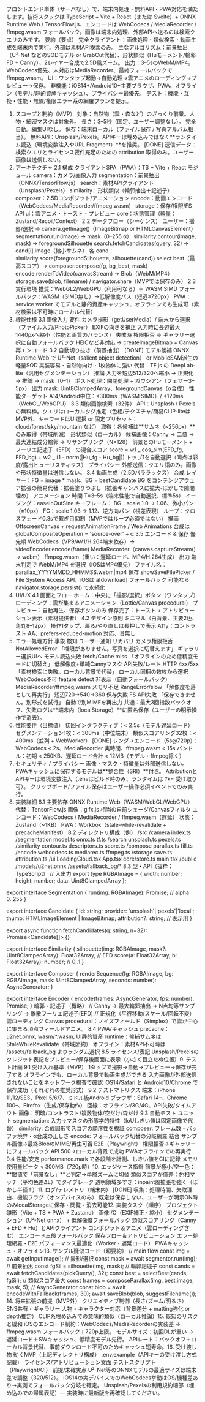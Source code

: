 フロントエンド単体（サーバなし）で、端末内処理・無料API・PWA対応を満たします。技術スタックは TypeScript + Vite + React（または Svelte）+ ONNX Runtime Web / TensorFlow.js、エンコードは WebCodecs / MediaRecorder / ffmpeg.wasm フォールバック。画像は端末内処理、外部APIへ送るのは検索クエリのみです。
要約（要点）
完全クライアント：画像処理・類似検索・動画生成を端末内で実行。外部は素材API検索のみ。
主なアルゴリズム：前景抽出（U²-Net などのSODモデル or GrabCut代替）、形状類似（Huモーメント/輪郭FD + Canny）、2レイヤー合成で2.5D風ズーム。
出力：3–5sのWebM/MP4。WebCodecs優先、未対応はMediaRecorder、最終フォールバックでffmpeg.wasm。
UI：ワンタップ起動→自動処理→雲アニメのローディング→プレビュー→保存。
非機能：iOS14+/Android10+主要ブラウザ、PWA、オフライン（モデル/静的資産キャッシュ）、プライバシー最優先。
テスト：機能・互換・性能・無線/権限エラー系の網羅プランを提示。

1. スコープと制約（MVP）
   対象：自然物（雲・森など）のざっくり前景。人物・細密マスクは対象外。
   長さ：3–5秒（固定、ユーザー調整なし）。
   完全自動。編集UIなし。
   保存：端末ローカル（ファイル保存 / 写真アルバム相当）。
   無料API：Unsplash/Pexels。APIキーは埋め込みではなく**ランタイム読込（環境変数注入やURL Fragment）**を推奨。 [DONE]
   送信データ：検索クエリとライセンス要件充足のための attribution 取得のみ。ユーザー画像は送信しない。
2. アーキテクチャ
   2.1 構成
   クライアントSPA（PWA）：TS + Vite + React
   モジュール
   camera：カメラ/画像入力
   segmentation：前景抽出（ONNX/TensorFlow.js）
   search：素材APIクライアント（Unsplash/Pexels）
   similarity：形状類似（輪郭抽出＋記述子）
   composer：2.5Dコンポジット/アニメーション
   encode：動画エンコード（WebCodecs/MediaRecorder/ffmpeg.wasm）
   storage：保存/権限/FS API
   ui：雲アニメ・トースト・プレビュー
   core：状態管理（軽量：Zustand/Recoil/Context）
   2.2 データフロー（シーケンス）
   ユーザー：撮影/選択 → camera.getImage()（ImageBitmap or HTMLCanvasElement）
   segmentation.run(image) → mask（0–255 α）
   similarity.contour(image, mask) → foregroundSilhouette
   search.fetchCandidates(query, 32) → cand[i].image（縮小サムネ）
   各 cand：similarity.score(foregroundSilhouette, silhouette(cand))
   select best（最高スコア）→ composer.compose(fg, bg_best, mask)
   encode.renderToVideo(canvasStream) → Blob（WebM/MP4）
   storage.save(blob, filename) / navigator.share（MVPでは保存のみ）
   2.3 実行環境
   推奨：WebGL2/WebGPU（利用可なら）＋ WASM SIMD
   フォールバック：WASM（SIMD無し）→低解像度パス（短辺≤720px）
   PWA：service worker でモデルと静的資産キャッシュ、オフラインでも生成可（素材検索は不可時にローカル代替）
3. 機能仕様
   3.1 画像入力
   要件
   カメラ撮影（getUserMedia）/ 端末から選択（ファイル入力/PhotoPicker）
   EXIFの向きを補正
   入力時に長辺最大 1440pxへ縮小（性能と画質のバランス）
   失敗時
   権限拒否 → ギャラリー選択に自動フォールバック
   HEICなど非対応 → createImageBitmap + Canvas再エンコード
   3.2 自動切り抜き（前景抽出） [DONE]
   モデル候補
   ONNX Runtime Web で U²-Net（salient object detection） or MobileSAM派生の軽量SOD
   実装容易・自然物向け・1枚物体に強い
   代替：TF.js の DeepLab-lite（汎用セグメンテーション）
   推論
   入力を短辺512/320へ縮小 → 正規化 → 推論 → mask（0–1）
   ポスト処理：開閉処理 + ガウシアン（フェザー3–5px）
   出力
   mask: Uint8ClampedArray、foregroundCanvas（α合成）
   性能ターゲット
   A14/Android中位：<300ms（WASM SIMD）/ <120ms（WebGL/WebGPU）
   3.3 類似画像検索（32件）
   API：Unsplash / Pexels の無料枠。クエリはローカルタグ推定（色相/テクスチャ/簡易CLIP-liteはMVP外、キーワードはUI選択 or 固定プリセット：cloud/forest/sky/mountain など）
   取得：各候補は**サムネ（~256px）**のみ取得（帯域削減）
   形状類似（ローカル）
   候補画像：Canny → 二値 → 最大連結成分輪郭 → リサンプリング（N=128）
   前景とのHuモーメント + フーリエ記述子（EFD） の混合スコア
   score = w1 _ cos_sim(EFD_fg, EFD_bg) + w2 _ (1 - norm(|Hu_fg - Hu_bg|))
   トップ1を自動選択（同点は彩度/露出ヒューリスティクス）
   プライバシー
   外部送信：クエリ語のみ。画像や形状特徴量は送信しない。
   3.4 動画生成（2.5Dパララックス）
   合成
   レイヤー：FG = image \* mask、BG = bestCandidate
   BG をコンテンツアウェア拡張の簡易代替：拡張塗りつぶし（拡張キャンバスに拡大-ぼかしで隙間埋め）
   アニメーション
   時間 T=3–5s（端末性能で自動選択、標準5s）
   イージング：easeInOutSine
   キーフレーム：
   BG：scale 1.0 → 1.06、微小パン（±10px）
   FG：scale 1.03 → 1.12、逆方向パン（視差表現）
   ループ：クロスフェード0.3sで繋ぎ目抑制（MVPではループ必須ではない）
   描画
   OffscreenCanvas + requestAnimationFrame / Web Animations
   合成は globalCompositeOperation = 'source-over' + α
   3.5 エンコード & 保存
   優先順
   WebCodecs（VP9/AV1/H.264端末依存）→ videoEncoder.encode(frame)
   MediaRecorder（canvas.captureStream() → webm）
   ffmpeg.wasm（重い：遅延ロード、MP4/H.264生成）
   出力
   端末判定で WebM/MP4 を選択（iOSはMP4優先）
   ファイル名：parallax_YYYYMMDD_HHMMSS.webm|mp4
   保存
   showSaveFilePicker / File System Access API、iOSは a[download] フォールバック
   可能なら navigator.storage.persist() で永続化
4. UI/UX
   4.1 画面とフロー
   ホーム：中央に「撮影/選択」ボタン（ワンタップ）
   ローディング：雲が集まるアニメーション（Lottie/Canvas procedural）
   プレビュー：自動再生、保存ボタンのみ
   保存完了：トースト + アトリビューション表示（素材提供者）
   4.2 デザイン原則
   ミニマル（白背景、主要2色、角丸8–12px）
   操作1タップ、戻る/やり直しは長押しで表示
   A11y：コントラスト AA、prefers-reduced-motion 対応、音無し
5. エラー処理方針
   事象 検知 ユーザー通知 リカバリ
   カメラ権限拒否 NotAllowedError 「権限がありません。写真を選択に切替えます」 ギャラリー選択UIへ
   モデル読込失敗 fetch/Cache miss 「オフラインのため低精度モードに切替え」 低解像度+単純Cannyマスク
   API失敗/レート HTTP 4xx/5xx 「素材検索に失敗。ローカル背景で代替」 ローカル同梱の数枚から選択
   WebCodecs不可 feature detect 非表示（自動フォールバック） MediaRecorder/ffmpeg.wasm
   メモリ不足 RangeError/slow 「解像度を落として再実行」 短辺720→540→360
   保存失敗 FS API失敗 「保存できません。別形式を試行」 自動で別MIMEを再出力
   共通：最大3回指数バックオフ、失敗ログは**端末内（localStorage）**に匿名保存（ユーザーの明示操作で消去）。
6. 性能要件（目標値）
   初回インタラクティブ：< 2.5s（モデル遅延ロード）
   セグメンテーション1枚：< 300ms（中位端末）
   類似スコアリング32枚：< 400ms（並列 + WebWorker） [DONE]
   レンダ→エンコード（5s@720p）：WebCodecs < 2s、MediaRecorder 実時間、ffmpeg.wasm < 15s
   バンドル：初期 < 250KB、遅延ロード合計 < 12MB（モデル・ffmpeg除く）
7. セキュリティ / プライバシー
   画像・マスク・特徴量は外部送信しない。
   PWAキャッシュに保存するモデルは**整合性（SRI）**付き。
   AttributionとAPIキーは環境変数注入（.envはビルド時のみ、ランタイムは ?k= 受け取り可）。
   クリップボード/ファイル保存はユーザー操作必須イベントでのみ実行。
8. 実装詳細
   8.1 主要依存
   ONNX Runtime Web（WASM/WebGL/WebGPU）
   代替：TensorFlow.js
   画像：glfx.js 相当の自前シェーダ/Canvasフィルタ
   エンコード：WebCodecs / MediaRecorder / ffmpeg.wasm（遅延）
   状態：Zustand（~1KB）
   PWA：Workbox（stale-while-revalidate + precacheManifest）
   8.2 ディレクトリ構成（例）
   /src
   /camera
   index.ts
   /segmentation
   model.ts onnx.ts tf.ts
   /search
   unsplash.ts pexels.ts
   /similarity
   contour.ts descriptors.ts score.ts
   /compose
   parallax.ts fill.ts
   /encode
   webcodecs.ts mediarec.ts ffmpeg.ts
   /storage
   save.ts attribution.ts
   /ui
   LoadingCloud.tsx App.tsx
   core/store.ts
   main.tsx
   /public
   /models/u2net.onnx
   /assets/fallback_bg/\*
   8.3 型・API（抜粋：TypeScript）
   // 入出力
   export type RGBAImage = { width: number; height: number; data: Uint8ClampedArray };

export interface Segmentation {
run(img: RGBAImage): Promise<Uint8ClampedArray>; // alpha 0..255
}

export interface Candidate {
id: string; provider: 'unsplash'|'pexels'|'local';
thumb: HTMLImageElement | ImageBitmap;
attribution?: string; // 表示用
}

export async function fetchCandidates(q: string, n=32): Promise<Candidate[]> {}

export interface Similarity {
silhouette(img: RGBAImage, mask?: Uint8ClampedArray): Float32Array; // EFD
score(a: Float32Array, b: Float32Array): number; // 0..1
}

export interface Composer {
renderSequence(fg: RGBAImage, bg: RGBAImage, mask: Uint8ClampedArray, seconds: number): AsyncGenerator<VideoFrame>;
}

export interface Encoder {
encode(frames: AsyncGenerator<VideoFrame>, fps: number): Promise<Blob>;
}
輪郭・記述子（概略）
// Canny -> 最大輪郭抽出 -> N点均等サンプリング -> 離散フーリエ記述子(EFD)
// 正規化（平行移動/スケール/回転不変）
雲ローディング
Canvas procedural：ノイズフィールド（Simplex）で雲が中心に集まる頂点フィールドアニメ。
8.4 PWA/キャッシュ
precache：u2net.onnx, wasm/\*.wasm, UI静的資産
runtime：候補サムネは StaleWhileRevalidate（帯域節約）
オフライン：素材API不可時は /assets/fallback_bg よりランダム選択
8.5 ライセンス/表記
Unsplash/Pexelsのクレジット表記をプレビュー/保存後画面に表示（小さく目立たぬ位置）9. テスト計画
9.1 受け入れ基準（MVP）
1タップで撮影→自動→プレビュー→保存が完了する
オフラインでも、ローカル背景で動画生成ができる
入力画像が外部送信されないことをネットワーク検査で確認
iOS14/Safari と Android10/Chrome で保存成功（それぞれの推奨形式）
9.2 テストマトリクス
端末：iPhone 11/12/SE3、Pixel 5/6/7、ミドル級Android
ブラウザ：Safari 14–、Chrome 100–、Firefox（生成/保存動作）
回線：オフライン/3G/4G、API失敗/タイムアウト
画像：明暗/コントラスト/複数物体/空だけ/森だけ
9.3 自動テスト
ユニット
segmentation: 入力→マスクの形態学的特性（IoUしきい値は固定画像で代替）
similarity: 合成図形でスコアの順序性を検証
composer: フレーム数・バッファ境界・α合成の正しさ
encode: フォールバック切替の分岐網羅
結合
サンプル画像→最終BlobのMIME/再生可否
E2E（Playwright）
権限拒否→ギャラリーにフォールバック
API 500→ローカル背景で成功
PWAオフラインでの再実行
9.4 性能/安定
performance.mark で各段階を計測、しきい値をCIに記録
メモリ使用量ピーク < 300MB（720p時）10. エッジケース指針
前景が極小/空一色：**閾値で「前景なし」**と判定→単層ズームに切替
類似スコアが僅差：色相マッチ（平均色差ΔE）でタイブレーク
透明領域多すぎ：inpaint風拡張を強く（ぼかし半径↑）11. ログ/テレメトリ（端末内） [DONE]
収集：処理時間、失敗理由、機能フラグ（オンデバイスのみ）
既定は保存しない、ユーザーが明示ON時のみlocalStorageに保存・閲覧・消去可能12. 実装タスク（順序）
プロジェクト雛形（Vite + TS + PWA + Zustand）
画像I/O（EXIF補正・縮小）
セグメンテーション（U²-Net onnx） + 低解像度フォールバック
類似スコアリング（Canny + EFD + Hu）とAPIクライアント
コンポジット＆アニメ（雲ローディング含む）
エンコード三段フォールバック
保存フロー＆アトリビューション
エラー処理網羅・E2E
パフォーマンス最適化（Worker・遅延ロード）
PWAキャッシュ・オフライン13. サンプル疑似コード（超要約）
// main flow
const img = await getInputImage(); // 撮影/選択
const mask = await segmentor.run(img); // 前景抽出
const fgSil = silhouette(img, mask); // 輪郭記述子
const cands = await fetchCandidates(pickQuery(), 32);
const best = selectBest(cands, fgSil); // 類似スコア最大
const frames = composeParallax(img, best.image, mask, 5); // AsyncGenerator
const blob = await encodeWithFallback(frames, 30);
await saveBlob(blob, suggestFilename()); 14. 将来拡張の前提（MVP外）
クリエイティブ制御（長さ/ズーム/明るさ）
SNS共有・ギャラリー
人物・キャラクター対応（背景差分 + matting強化 or depth推定）
CLIP系埋め込みでの意味的類似（ローカル推論）15. 既知のリスクと緩和
iOSのエンコード制約：WebCodecs/MediaRecorderの実装差 → ffmpeg.wasm フォールバック＋720p上限。
モデルサイズ：初回DLが重い → 遅延ロード＋SWキャッシュ、低精度モデル先行。
APIレート：バックオフ＋ローカル背景代替、事前ダウンロード不可のためキャッシュ短寿命。16. 受け渡し物
動くMVP（上記ディレクトリ構成）
.env.example（APIキーの受け渡し方式記載）
ライセンス/アトリビューション文面
テストスクリプト（Playwright/CI）
前提/未確実点
U²-Net等のONNXモデルの最適サイズは端末差で調整（320/512）。
iOS14の実デバイスでのWebCodecs挙動はOS/機種差あり→実測でフォールバック分岐を確定。
Unsplash/Pexelsの利用規約細部（埋め込みでの帰属表記）— 実装時に最新版を再確認してください。

